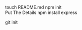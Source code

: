 <!-- Step 1 -->
touch README.md         <!-- Used to create the Read me file -->
npm init                
Put The Details 
npm install express

git init
